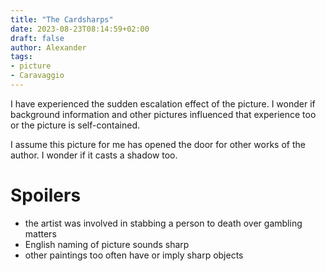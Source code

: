 ```yaml
---
title: "The Cardsharps"
date: 2023-08-23T08:14:59+02:00
draft: false
author: Alexander
tags:
- picture
- Caravaggio
---
```


I have experienced the sudden escalation effect of the picture.
I wonder if background information and other pictures influenced that experience too or the picture is self-contained.

I assume this picture for me has opened the door for other works of the author. I wonder if it casts a shadow too.

# Spoilers

- the artist was involved in stabbing a person to death over gambling matters
- English naming of picture sounds sharp
- other paintings too often have or imply sharp objects
